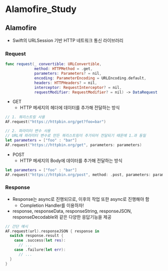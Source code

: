 # Alamofire_Study

## Alamofire
- Swift의 URLSession 기반 HTTP 네트워크 통신 라이브러리

### Request
```swift
func request(_ convertible: URLConvertible, 
             method: HTTPMethod = .get, 
             parameters: Parameters? = nil, 
             encoding: ParameterEncoding = URLEncoding.default, 
             headers: HTTPHeaders? = nil, 
             interceptor: RequestInterceptor? = nil, 
             requestModifier: RequestModifier? = nil) -> DataRequest
```
- GET
  - HTTP 메세지의 헤더에 데이터를 추가해 전달하는 방식
```swift
// 1. 쿼리스트링 사용
AF.request("https://httpbin.org/get?foo=bar")

// 2. 파라미터 변수 사용
// URL에 파라미터 변수로 만든 쿼리스트링이 추가되어 전달되기 때문에 1.과 동일
let parameters = ["foo" : "bar"]
AF.request("https://httpbin.org/get", parameters: parameters)
```
- POST
  - HTTP 메세지의 Body에 데이터를 추가해 전달하는 방식
```swift
let parameters = ["foo" : "bar"]
AF.request("https://httpbin.org/post", method: .post, parameters: parameters)
```

### Response
- Response는 async로 진행되므로, 이후의 작업 또한 async로 진행해야 함
  - Completion Handler를 이용하자!
- response, responseData, responseString, responseJSON, responseDecodable와 같은 다양한 응답기능을 제공
```swift
// 간단 예시
AF.request(url).responseJSON { response in
  switch response.result {
    case .success(let res):
      // ...
    case .failure(let err):
      // ...
  }
}
```
